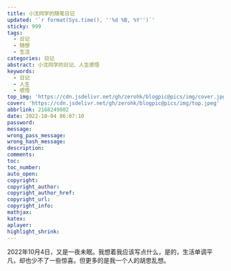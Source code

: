 ```yaml
---
title: 小沈同学的随笔日记
updated: '`r format(Sys.time(), ''%d %B, %Y'')`'
sticky: 999
tags:
  - 日记
  - 随想
  - 生活
categories: 日记
abstract: 小沈同学的日记、人生感悟
keywords:
  - 日记
  - 人生
  - 感悟
top_img: 'https://cdn.jsdelivr.net/gh/zerohk/blogpic@pics/img/cover.jpg'
cover: 'https://cdn.jsdelivr.net/gh/zerohk/blogpic@pics/img/top.jpeg'
abbrlink: 2168249802
date: 2022-10-04 06:07:10
password:
message:
wrong_pass_message:
wrong_hash_message:
description:
comments:
toc:
toc_number:
auto_open:
copyright:
copyright_author:
copyright_author_href:
copyright_url:
copyright_info:
mathjax:
katex:
aplayer:
highlight_shrink:
---
```


<meta name="referrer" content="no-referrer"/>

2022年10月4日，又是一夜未眠。我想着我应该写点什么，是的，生活单调平凡，却也少不了一些惊喜。但更多的是我一个人的胡思乱想。
